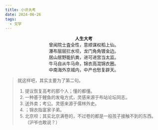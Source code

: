 ```yaml
---
title: 小评大考
date: 2024-06-26
tags:
  - 文学
---
```


<div>
<center>
<strong>人生大考</strong><br/>
曾闻院士査全性，意顺谋权稻上仙。<br/>
瀑布层层拦水坝，龙门角角镀金边。<br/>
居山居野能扒粪，进可进宫当太监。<br/>
牛马自从牛马命，锦衣高混锦衣圈。<br/>
中南海外京城内，中产也愁复辟天。
</center>
</div>

> 就这样吧，其实主要为了第二句。
> 
> 1. 提议恢复高考的那个人；懂的都懂。
> 2. 一种基于鲤鱼的发电方式，灵感来源于布站论坛同志。
> 3. 送外卖；考公。灵感来源于儒林外史。
> 4. ；锦衣指富家子弟。
> 5. 北京呗；其实北京满卷的，不过卷的都是一般孩子接触不到的东西。（沪爷也敢说？）

